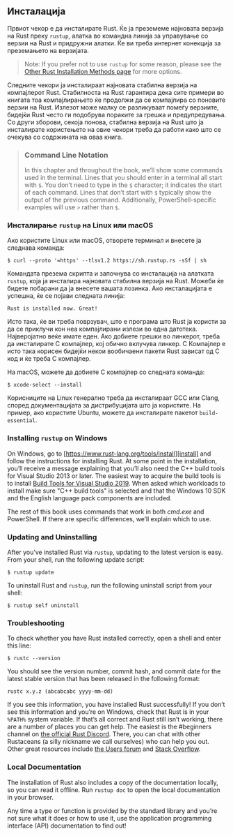 ## Инсталација

Првиот чекор е да инсталирате Rust. Ќе ја преземеме најновата верзија на Rust преку `rustup`,
алатка во командна линија за управување со верзии на Rust и придружни алатки. Ќе ви треба
интернет конекција за преземањето на верзијата.

> Note: If you prefer not to use `rustup` for some reason, please see the
> [Other Rust Installation Methods page][install] for more options.

[install]: https://forge.rust-lang.org/infra/other-installation-methods.html

Следните чекори ја инсталираат најновата стабилна верзија на компајлерот Rust.
Стабилноста на Rust гарантира дека сите примери во книгата тоа
компајлирањето ќе продолжи да се компајлира со поновите верзии на Rust. Излезот може
малку се разликуваат помеѓу верзиите, бидејќи Rust често ги подобрува пораките за грешка
и предупредувања. Со други зборови, секоја понова, стабилна верзија на Rust што ја инсталирате
користењето на овие чекори треба да работи како што се очекува со содржината на оваа книга.

> ### Command Line Notation
>
> In this chapter and throughout the book, we’ll show some commands used in the
> terminal. Lines that you should enter in a terminal all start with `$`. You
> don’t need to type in the `$` character; it indicates the start of each
> command. Lines that don’t start with `$` typically show the output of the
> previous command. Additionally, PowerShell-specific examples will use `>`
> rather than `$`.

### Инсталирање `rustup` на Linux или macOS

Ако користите Linux или macOS, отворете терминал и внесете ја следнава команда:

```console
$ curl --proto '=https' --tlsv1.2 https://sh.rustup.rs -sSf | sh
```

Командата презема скрипта и започнува со инсталација на алатката `rustup`, која 
ја инсталира најновата стабилна верзија на Rust. Можеби ќе бидете побарани да ја внесете
вашата лозинка. Ако инсталацијата е успешна, ќе се појави следната линија:

```text
Rust is installed now. Great!
```

Исто така, ќе ви треба поврзувач, што е програма што Rust ја користи за да се приклучи кон неа
компајлирани излези во една датотека. Најверојатно веќе имате еден. Ако добиете
грешки во линкерот, треба да инсталирате C компајлер, кој обично вклучува линкер.
C Компајлер е исто така корисен бидејќи некои вообичаени пакети Rust зависат од
C код и ќе треба C компајлер.

На macOS, можете да добиете C компајлер со следната команда:

```console
$ xcode-select --install
```

Корисниците на Linux генерално треба да инсталираат GCC или Clang, според
документацијата за дистрибуцијата што ја користите. На пример, ако користите Ubuntu,
можете да инсталирате пакетот `build-essential`.

### Installing `rustup` on Windows

On Windows, go to [https://www.rust-lang.org/tools/install][install] and follow
the instructions for installing Rust. At some point in the installation, you’ll
receive a message explaining that you’ll also need the C++ build tools for
Visual Studio 2013 or later. The easiest way to acquire the build tools is to
install [Build Tools for Visual Studio 2019][visualstudio]. When asked which
workloads to install make sure "C++ build tools" is selected and that the
Windows 10 SDK and the English language pack components are included.

[install]: https://www.rust-lang.org/tools/install
[visualstudio]: https://visualstudio.microsoft.com/visual-cpp-build-tools/

The rest of this book uses commands that work in both *cmd.exe* and PowerShell.
If there are specific differences, we’ll explain which to use.

### Updating and Uninstalling

After you’ve installed Rust via `rustup`, updating to the latest version is
easy. From your shell, run the following update script:

```console
$ rustup update
```

To uninstall Rust and `rustup`, run the following uninstall script from your
shell:

```console
$ rustup self uninstall
```

### Troubleshooting

To check whether you have Rust installed correctly, open a shell and enter this
line:

```console
$ rustc --version
```

You should see the version number, commit hash, and commit date for the latest
stable version that has been released in the following format:

```text
rustc x.y.z (abcabcabc yyyy-mm-dd)
```

If you see this information, you have installed Rust successfully! If you don’t
see this information and you’re on Windows, check that Rust is in your `%PATH%`
system variable. If that’s all correct and Rust still isn’t working, there are
a number of places you can get help. The easiest is the #beginners channel on
[the official Rust Discord][discord]. There, you can chat with other Rustaceans
(a silly nickname we call ourselves) who can help you out. Other great
resources include [the Users forum][users] and [Stack Overflow][stackoverflow].

[discord]: https://discord.gg/rust-lang
[users]: https://users.rust-lang.org/
[stackoverflow]: https://stackoverflow.com/questions/tagged/rust

### Local Documentation

The installation of Rust also includes a copy of the documentation locally, so
you can read it offline. Run `rustup doc` to open the local documentation in
your browser.

Any time a type or function is provided by the standard library and you’re not
sure what it does or how to use it, use the application programming interface
(API) documentation to find out!
